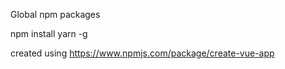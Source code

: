 Global npm packages

npm install yarn -g

created using https://www.npmjs.com/package/create-vue-app
